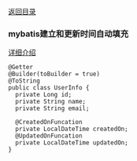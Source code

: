 [返回目录](../README.md)

### mybatis建立和更新时间自动填充
[详细介绍](https://www.cnblogs.com/lori/p/10281976.html)
```
@Getter
@Builder(toBuilder = true)
@ToString
public class UserInfo {
  private Long id;
  private String name;
  private String email;

  @CreatedOnFuncation
  private LocalDateTime createdOn;
  @UpdatedOnFuncation
  private LocalDateTime updatedOn;
}
```